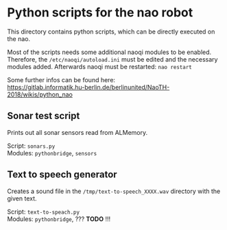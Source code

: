 # Python scripts for the nao robot

This directory contains python scripts, which can be directly executed on the nao.

Most of the scripts needs some additional naoqi modules to be enabled. Therefore, the
`/etc/naoqi/autoload.ini` must be edited and the necessary modules added. Afterwards naoqi must be restarted: `nao restart`

Some further infos can be found here:  
https://gitlab.informatik.hu-berlin.de/berlinunited/NaoTH-2018/wikis/python_nao

## Sonar test script
Prints out all sonar sensors read from ALMemory.

Script: `sonars.py`  
Modules: `pythonbridge`, `sensors`

## Text to speech generator
Creates a sound file in the `/tmp/text-to-speech_XXXX.wav` directory with the given text. 

Script: `text-to-speach.py`  
Modules: `pythonbridge`, ??? **TODO** !!!

